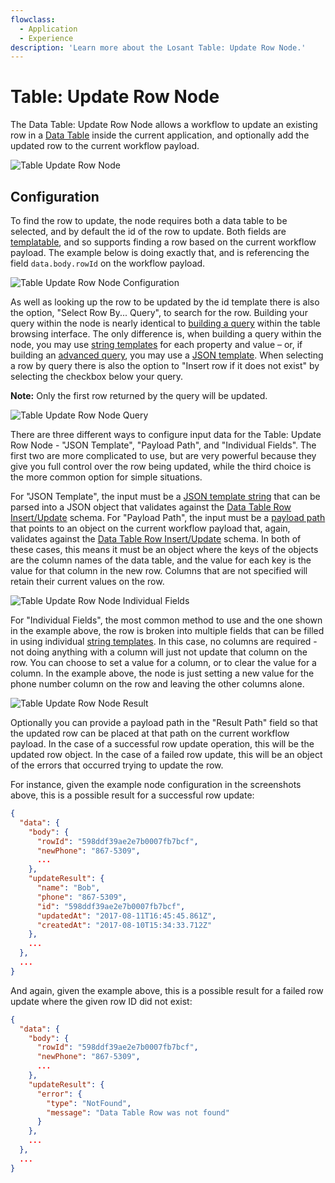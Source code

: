 ```yaml
---
flowclass:
  - Application
  - Experience
description: 'Learn more about the Losant Table: Update Row Node.'
---
```


# Table: Update Row Node

The Data Table: Update Row Node allows a workflow to update an existing row in a [Data Table](/data-tables/overview/) inside the current application, and optionally add the updated row to the current workflow payload.

![Table Update Row Node](/images/workflows/data/table-update-row-node.png "Table Update Row Node")

## Configuration

To find the row to update, the node requires both a data table to be selected, and by default the id of the row to update. Both fields are [templatable](/workflows/accessing-payload-data/#string-templates), and so supports finding a row based on the current workflow payload. The example below is doing exactly that, and is referencing the field `data.body.rowId` on the workflow payload.

![Table Update Row Node Configuration](/images/workflows/data/table-update-row-node-config.png "Table Update Row Node Configuration")

As well as looking up the row to be updated by the id template there is also the option, "Select Row By... Query", to search for the row. Building your query within the node is nearly identical to [building a query](/data-tables/overview/#querying-table-data) within the table browsing interface. The only difference is, when building a query within the node, you may use [string templates](/workflows/accessing-payload-data/#string-templates) for each property and value – or, if building an [advanced query](/data-tables/overview/#advanced-queries), you may use a [JSON template](/workflows/accessing-payload-data/#json-templates). When selecting a row by query there is also the option to "Insert row if it does not exist" by selecting the checkbox below your query.

**Note:** Only the first row returned by the query will be updated.

![Table Update Row Node Query](/images/workflows/data/table-update-row-node-query.png "Table Update Row Node Query")

There are three different ways to configure input data for the Table: Update Row Node - "JSON Template", "Payload Path", and "Individual Fields". The first two are more complicated to use, but are very powerful because they give you full control over the row being updated, while the third choice is the more common option for simple situations.

For "JSON Template", the input must be a [JSON template string](/workflows/accessing-payload-data/#json-templates) that can be parsed into a JSON object that validates against the [Data Table Row Insert/Update](/rest-api/schemas/#data-table-row-insertupdate) schema. For "Payload Path", the input must be a [payload path](/workflows/accessing-payload-data/#payload-paths) that points to an object on the current workflow payload that, again, validates against the [Data Table Row Insert/Update](/rest-api/schemas/#data-table-row-insertupdate) schema. In both of these cases, this means it must be an object where the keys of the objects are the column names of the data table, and the value for each key is the value for that column in the new row. Columns that are not specified will retain their current values on the row.

![Table Update Row Node Individual Fields](/images/workflows/data/table-update-row-node-individual-fields.png "Table Update Row Node Individual Fields")

For "Individual Fields", the most common method to use and the one shown in the example above, the row is broken into multiple fields that can be filled in using individual [string templates](/workflows/accessing-payload-data/#string-templates). In this case, no columns are required - not doing anything with a column will just not update that column on the row. You can choose to set a value for a column, or to clear the value for a column. In the example above, the node is just setting a new value for the phone number column on the row and leaving the other columns alone.

![Table Update Row Node Result](/images/workflows/data/table-update-row-node-result.png "Table Update Row Node Result")

Optionally you can provide a payload path in the "Result Path" field so that the updated row can be placed at that path on the current workflow payload. In the case of a successful row update operation, this will be the updated row object. In the case of a failed row update, this will be an object of the errors that occurred trying to update the row.

For instance, given the example node configuration in the screenshots above, this is a possible result for a successful row update:

```json
{
  "data": {
    "body": {
      "rowId": "598ddf39ae2e7b0007fb7bcf",
      "newPhone": "867-5309",
      ...
    },
    "updateResult": {
      "name": "Bob",
      "phone": "867-5309",
      "id": "598ddf39ae2e7b0007fb7bcf",
      "updatedAt": "2017-08-11T16:45:45.861Z",
      "createdAt": "2017-08-10T15:34:33.712Z"
    },
    ...
  },
  ...
}
```

And again, given the example above, this is a possible result for a failed row update where the given row ID did not exist:

```json
{
  "data": {
    "body": {
      "rowId": "598ddf39ae2e7b0007fb7bcf",
      "newPhone": "867-5309",
      ...
    },
    "updateResult": {
      "error": {
        "type": "NotFound",
        "message": "Data Table Row was not found"
      }
    },
    ...
  },
  ...
}
```
